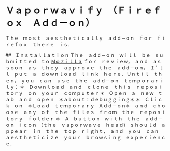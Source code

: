 # Ｖａｐｏｒｗａｖｉｆｙ　（Ｆｉｒｅｆｏｘ　Ａｄｄ－ｏｎ）

Ｔｈｅ　ｍｏｓｔ　ａｅｓｔｈｅｔｉｃａｌｌｙ　ａｄｄ－ｏｎ　ｆｏｒ　ｆｉｒｅｆｏｘ　ｔｈｅｒｅ　ｉｓ．

##　Ｉｎｓｔａｌｌａｔｉｏｎ
Ｔｈｅ　ａｄｄ－ｏｎ　ｗｉｌｌ　ｂｅ　ｓｕｂｍｉｔｔｅｄ　ｔｏ [Ｍｏｚｉｌｌａ](https://addons.mozilla.org/en-US/firefox/) ｆｏｒ　ｒｅｖｉｅｗ，　ａｎｄ　ａｓ　ｓｏｏｎ　ａｓ　ｔｈｅｙ　ａｐｐｒｏｖｅ　ｔｈｅ　ａｄｄ－ｏｎ，　Ｉ＇ｌｌ　ｐｕｔ　ａ　ｄｏｗｎｌｏａｄ　ｌｉｎｋ　ｈｅｒｅ．
Ｕｎｔｉｌ　ｔｈｅｎ，　ｙｏｕ　ｃａｎ　ｕｓｅ　ｔｈｅ　ａｄｄ－ｏｎ　ｔｅｍｐｏｒａｒｉｌｙ：
＊　Ｄｏｗｎｌｏａｄ　ａｎｄ　ｃｌｏｎｅ　ｔｈｉｓ　ｒｅｐｏｓｉｔｏｒｙ　ｏｎ　ｙｏｕｒ　ｃｏｍｐｕｔｅｒ
＊　Ｏｐｅｎ　ａ　ｎｅｗ　ｔａｂ　ａｎｄ　ｏｐｅｎ　＊ａｂｏｕｔ：ｄｅｂｕｇｇｉｎｇ＊
＊　Ｃｌｉｃｋ　ｏｎ　＊Ｌｏａｄ　ｔｅｍｐｏｒａｒｙ　Ａｄｄ－ｏｎ＊　ａｎｄ　ｃｈｏｏｓｅ　ａｎｙ　ｏｆ　ｔｈｅ　ｆｉｌｅｓ　ｆｒｏｍ　ｔｈｅ　ｒｅｐｏｓｉｔｏｒｙ　ｆｏｌｄｅｒ
＊　Ａ　ｂｕｔｔｏｎ　ｗｉｔｈ　ｔｈｅ　ａｄｄ－ｏｎ　ｉｃｏｎ　（ｔｈｅ　ｖａｐｏｒｗａｖｅ　ｈｅａｄ）　ｓｈｏｕｌｄ　ａｐｐｅａｒ　ｉｎ　ｔｈｅ　ｔｏｐ　ｒｉｇｈｔ，　ａｎｄ　ｙｏｕ　ｃａｎ　ａｅｓｔｈｅｔｉｃｉｚｅ　ｙｏｕｒ　ｂｒｏｗｓｉｎｇ　ｅｘｐｅｒｉｅｎｃｅ．
